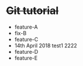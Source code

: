 # ~~Git tutorial~~
- feature-A
- fix-B
- feature-C
- 14th April 2018
test1  2222
- feature-D
- feature-E
